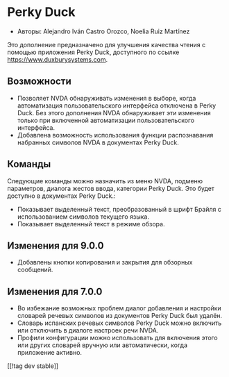 # Perky Duck #

*	Авторы: Alejandro Iván Castro Orozco, Noelia Ruiz Martínez

Это дополнение предназначено для улучшения качества чтения с помощью
приложения Perky Duck, доступного по ссылке
<https://www.duxburysystems.com>.

## Возможности ##

* Позволяет NVDA обнаруживать изменения в выборе, когда автоматизация
  пользовательского интерфейса отключена в Perky Duck. Без этого дополнения
  NVDA обнаруживает эти изменения только при включенной автоматизации
  пользовательского интерфейса.
* Добавлена возможность использования функции распознавания набранных
  символов NVDA в документах Perky Duck.

## Команды ##

Следующие команды можно назначить из меню NVDA, подменю параметров, диалога
жестов ввода, категории Perky Duck. Это будет доступно в документах Perky
Duck.:

* Показывает выделенный текст, преобразованный в шрифт Брайля с
  использованием символов текущего языка.
* Показывает выделенный текст в режиме обзора.

## Изменения для 9.0.0 ##

* Добавлены кнопки копирования и закрытия для обзорных сообщений.

## Изменения для 7.0.0 ##

* Во избежание возможных проблем диалог добавления и настройки словарей
  речевых символов из документов Perky Duck был удалён.
* Словарь испанских речевых символов Perky Duck можно включить или отключить
  в диалоге настроек речи NVDA.
* Профили конфигурации можно использовать для включения этого или других
  словарей вручную или автоматически, когда приложение активно.

[[!tag dev stable]]
